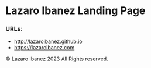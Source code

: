 # Lazaro Ibanez Landing Page

### URLs:

* http://lazaroibanez.github.io
* https://lazaroibanez.com

© Lazaro Ibanez 2023 All Rights reserved.
